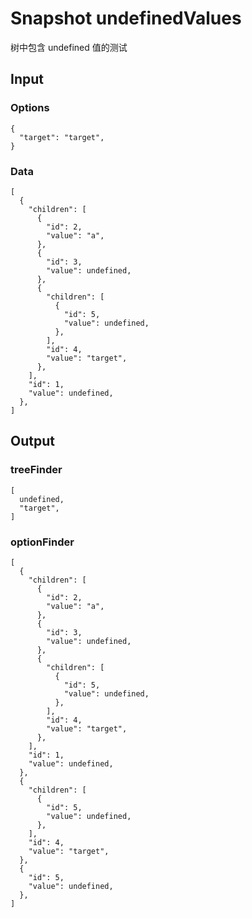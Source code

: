 # Snapshot undefinedValues

树中包含 undefined 值的测试

## Input

### Options
```json5
{
  "target": "target",
}
```

### Data
```json5
[
  {
    "children": [
      {
        "id": 2,
        "value": "a",
      },
      {
        "id": 3,
        "value": undefined,
      },
      {
        "children": [
          {
            "id": 5,
            "value": undefined,
          },
        ],
        "id": 4,
        "value": "target",
      },
    ],
    "id": 1,
    "value": undefined,
  },
]
```

## Output

### treeFinder
```json5
[
  undefined,
  "target",
]
```

### optionFinder
```json5
[
  {
    "children": [
      {
        "id": 2,
        "value": "a",
      },
      {
        "id": 3,
        "value": undefined,
      },
      {
        "children": [
          {
            "id": 5,
            "value": undefined,
          },
        ],
        "id": 4,
        "value": "target",
      },
    ],
    "id": 1,
    "value": undefined,
  },
  {
    "children": [
      {
        "id": 5,
        "value": undefined,
      },
    ],
    "id": 4,
    "value": "target",
  },
  {
    "id": 5,
    "value": undefined,
  },
]
```